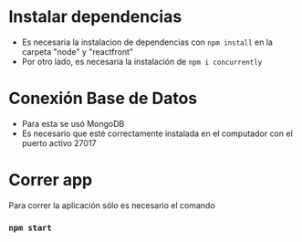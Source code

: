 # Instalar dependencias
- Es necesaria la instalacion de dependencias con `npm install` en la carpeta "node" y "reactfront"
- Por otro lado, es necesaria la instalación de `npm i concurrently`


# Conexión Base de Datos
- Para esta se usó MongoDB
- Es necesario que esté correctamente instalada en el computador con el puerto activo 27017

# Correr app
Para correr la aplicación sólo es necesario el comando
### `npm start`
 
